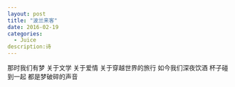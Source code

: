 ```yaml
---
layout: post
title: "波兰来客"
date: 2016-02-19
categories:
  - Juice
description:诗
---
```

那时我们有梦  关于文学  关于爱情  关于穿越世界的旅行  如今我们深夜饮酒  杯子碰到一起  都是梦破碎的声音
